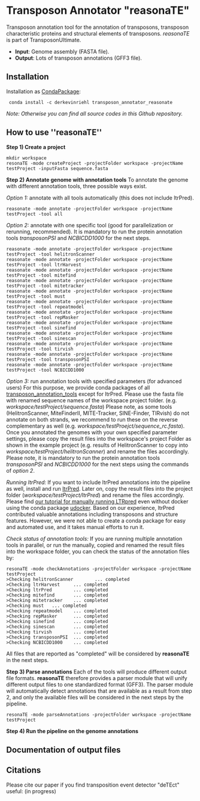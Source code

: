 # Transposon Annotator "reasonaTE"
Transposon annotation tool for the annotation of transposons, transposon characteristic proteins and structural elements of transposons. *reasonaTE*  is part of TransposonUltimate.

- **Input**: Genome assembly (FASTA file).
- **Output**: Lots of transposon annotations (GFF3 file).

## Installation
Installation as [CondaPackage](https://anaconda.org/DerKevinRiehl/transposon_annotator_reasonate):
```
 conda install -c derkevinriehl transposon_annotator_reasonate 
```
*Note: Otherwise you can find all source codes in this Github repository.*

## How to use ''reasonaTE''
**Step 1) Create a project**
```
mkdir workspace
resonaTE -mode createProject -projectFolder workspace -projectName testProject -inputFasta sequence.fasta
```

**Step 2) Annotate genome with annotation tools**
To annotate the genome with different annotation tools, three possible ways exist. 

*Option 1:* annotate with all tools automatically (this does not include ltrPred).
```
reasonate -mode annotate -projectFolder workspace -projectName testProject -tool all
```

*Option 2:* annotate with one specific tool (good for parallelization or rerunning, recommended).
It is mandatory to run the protein annotation tools *transposonPSI* and *NCBICDD1000* for the next steps.
```
reasonate -mode annotate -projectFolder workspace -projectName testProject -tool helitronScanner
reasonate -mode annotate -projectFolder workspace -projectName testProject -tool ltrHarvest
reasonate -mode annotate -projectFolder workspace -projectName testProject -tool mitefind
reasonate -mode annotate -projectFolder workspace -projectName testProject -tool mitetracker
reasonate -mode annotate -projectFolder workspace -projectName testProject -tool must
reasonate -mode annotate -projectFolder workspace -projectName testProject -tool repeatmodel
reasonate -mode annotate -projectFolder workspace -projectName testProject -tool repMasker
reasonate -mode annotate -projectFolder workspace -projectName testProject -tool sinefind
reasonate -mode annotate -projectFolder workspace -projectName testProject -tool sinescan
reasonate -mode annotate -projectFolder workspace -projectName testProject -tool tirvish
reasonate -mode annotate -projectFolder workspace -projectName testProject -tool transposonPSI
reasonate -mode annotate -projectFolder workspace -projectName testProject -tool NCBICDD1000
```

*Option 3:* run annotation tools with specified parameters (for advanced users)
For this purpose, we provide conda packages of all [transposon_annotation_tools](https://github.com/DerKevinRiehl/transposon_annotation_tools) except for ltrPred.
Please use the fasta file with renamed sequence names of the workspace project folder. (e.g. *workspace/testProject/sequence.fasta*)
Please note, as some tools (HelitronScanner, MiteFinderII, MITE-Tracker, SINE-Finder, TIRvish) do not annotate on both strands, we recommend to run these on the reverse complementary as well (e.g. *workspace/testProejct/sequence_rc.fasta*). Once you annotated the genomes with your own specified parameter settings, please copy the result files into the workspace's project Folder as shown in the example project (e.g. results of HelitronScanner to copy into *workspace/testProject/helitronScanner*) and rename the files accordingly. Please note, it is mandatory to run the protein annotation tools *transposonPSI* and *NCBICDD1000* for the next steps using the commands of *option 2*.

*Running ltrPred:* If you want to include ltrPred annotations into the pipeline as well, install and run [ltrPred](https://github.com/HajkD/LTRpred). Later on, copy the result files into the project folder (*workspace/testProject/ltrPred*) and rename the files accordingly. Please find [our tutorial for manually running LTRpred](https://github.com/DerKevinRiehl/transposon_annotation_resonaTE/blob/main/TutorialRunLTRPred.md)  even without docker using the conda package [udocker](https://github.com/indigo-dc/udocker). Based on our experience, ltrPred contributed valuable annotations including transposons and structure features. However, we were not able to create a conda package for easy and automated use, and it takes manual efforts to run it.

*Check status of annotation tools:* If you are running multiple annotation tools in parallel, or run the manually, copied and renamed the result files into the workspace folder, you can check the status of the annotation files by:
```
resonaTE -mode checkAnnotations -projectFolder workspace -projectName testProject
>Checking helitronScanner        ... completed
>Checking ltrHarvest     ... completed
>Checking ltrPred        ... completed
>Checking mitefind       ... completed
>Checking mitetracker    ... completed
>Checking must   ... completed
>Checking repeatmodel    ... completed
>Checking repMasker      ... completed
>Checking sinefind       ... completed
>Checking sinescan       ... completed
>Checking tirvish        ... completed
>Checking transposonPSI  ... completed
>Checking NCBICDD1000    ... completed
```
All files that are reported as "completed" will be considered by **reasonaTE** in the next steps.

**Step 3) Parse annotations**
Each of the tools will produce different output file formats. **reasonaTE** therefore provides a parser module that will unify different output files to one standardized format (GFF3). The parser module will automatically detect annotations that are available as a result from step 2, and only the available files will be considered in the next steps by the pipeline.
```
resonaTE -mode parseAnnotations -projectFolder workspace -projectName testProject
```

**Step 4) Run the pipeline on the genome annotations**



## Documentation of output files


## Citations
Please cite our paper if you find transposition event detector "deTEct" useful:
(in progress)
